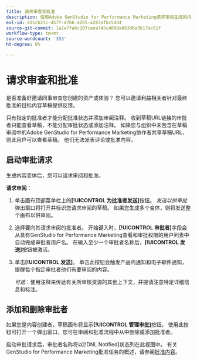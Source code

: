 ```yaml
---
title: 请求审查和批准
description: 使用Adobe GenStudio for Performance Marketing请求审阅生成的内容。
exl-id: 4d5cb23c-457f-47b6-a265-a283afbc54d4
source-git-commit: 1a2e7fa6c107caea745c4898a863d6a3b17ac61f
workflow-type: tm+mt
source-wordcount: '353'
ht-degree: 0%

---
```


# 请求审查和批准

是否准备好邀请同事审查您创建的资产或体验？ 您可以邀请利益相关者针对最终批准的目标内容草稿提供反馈。

只有指定的批准者才能分配批准状态并添加审阅注释。 收到草稿URL链接的审批者只能查看草稿，不能分配审批状态或添加注释。 如果您与组织中未包含在草稿审阅中的Adobe GenStudio for Performance Marketing协作者共享草稿URL，则此用户可以查看草稿。 他们无法发表评论或批准内容。

## 启动审批请求

生成内容变体后，您可以请求审阅和批准。

**请求审阅**：

1. 单击画布顶部菜单栏上的&#x200B;**[!UICONTROL 为批准者发送]**&#x200B;按钮。 _发送以供审批_&#x200B;弹出窗口将打开并标识您请求审阅的草稿。 如果您生成多个变体，则将发送整个画布以供审阅。

1. 选择要向其请求审阅的批准者。 开始键入时，**[!UICONTROL 审批者]**&#x200B;字段会从具有GenStudio for Performance Marketing查看和审批权限的用户列表中自动完成审批者用户名。 在输入至少一个审批者名称后，**[!UICONTROL 发送]**&#x200B;按钮被激活。

1. 单击&#x200B;**[!UICONTROL 发送]**。 单击此按钮会触发产品内通知和电子邮件通知，提醒每个指定审批者他们有要审阅的内容。

   _可选_：使用注释来传达有关所审核资源的其他上下文，并提请注意特定详细信息和标注。

## 添加和删除审批者

如果您是内容创建者，草稿画布将显示&#x200B;**[!UICONTROL 管理审批]**&#x200B;按钮。 使用此按钮可打开一个弹出窗口，您可在审阅和批准流程中从中删除或添加批准者。

启动审批请求后，审批者名称将以[!DNL Notified]状态列在此视图中。 有关GenStudio for Performance Marketing批准任务的概述，请参阅[批准内容](./approve-content.md)。
